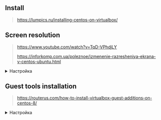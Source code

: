 ## Install
> https://lumpics.ru/installing-centos-on-virtualbox/

## Screen resolution
> https://www.youtube.com/watch?v=TqD-VPhdjLY
>
> https://inforkomp.com.ua/poleznoe/izmenenie-razresheniya-ekrana-v-centos-ubuntu.html
<details>
   <summary>Настройка</summary>
Фактически после запроса поддерживаемых параметров
<details>
<summary>Code</summary>
   
```
xrandr
Screen 0: minimum 1 x 1, current 1680 x 1050, maximum 8192 x 8192
Virtual1 connected primary 1680x1050+0+0 (normal left inverted right x axis y axis) 0mm x 0mm
   1680x1050     60.00*+  59.95  
   2560x1600     59.99  
   1920x1440     60.00
```
</details>
   
если они есть в списке, можно сразу установить требуемый режим

```
xrandr --output Virtual1 --mode "1680x1050"
```

Далее делаем скрипт для автозапуска
<details>
<summary>Code</summary>

```
cd ~
mkdir bin
touch ~/bin/fullscreen.sh
chmod +x ~/bin/fullscreen.sh
sudo nano ~/bin/fullscreen.sh
```
</details>
Пишем туда

```
#!/bin/bash

xrandr --output Virtual1 --mode "1680x1050"
```

И далее прописываем скрипт в автозапуск "Параметры системы"/"Запуск и завершение"/"Автозапуск".
Перезагружаемся.
</details>

## Guest tools installation
> https://routerus.com/how-to-install-virtualbox-guest-additions-on-centos-8/
<details>
   <summary>Настройка</summary>
   
Создаем новый каталог и монтируем файл ISO:

``` 
sudo mkdir -p /mnt/cdrom
sudo mount /dev/cdrom /mnt/cdrom
```

Перейдите во вновь созданный каталог и выполните сценарий VBoxLinuxAdditions.run чтобы начать установку гостевых дополнений:

``` 
cd /mnt/cdrom
sudo sh ./VBoxLinuxAdditions.run --nox11
```

Параметр --nox11 указывает программе установки не создавать окно xterm.
Результат будет выглядеть следующим образом:

```
Verifying archive integrity... All good. Uncompressing VirtualBox 6.0.16 Guest Additions for Linux........ ... ... VirtualBox Guest Additions: Starting.
```

Перезагрузите гостевую систему CentOS, чтобы изменения вступили в силу:

``` 
sudo shutdown -r now
```

После загрузки виртуальной машины войдите в нее и убедитесь, что установка прошла успешно и модуль ядра загружен с помощью команды lsmod :

```
lsmod | grep vboxguest
```

Результат будет выглядеть примерно так:

```
vboxguest 348160 2 vboxsf
```
</details>


